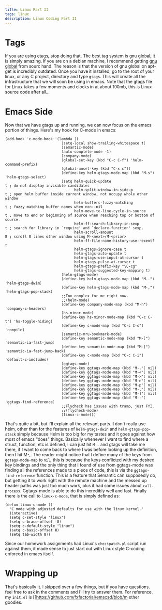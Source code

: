 ```yaml
---
title: Linux Part II
tags: linux
description: Linux Coding Part II
---
```


# Tags

If you are using etags, stop doing that. The best tag system is gnu
global, it is simply amazing. If you are on a debian machine, I
recommend getting [gnu global](http://www.gnu.org/software/global/download.html) from sourc
hand. The reason is that the version of gnu global on apt-get is
incredibly outdated. Once you have it installed, go to the root of
your linux, or any C project, directory and type `gtags`. This will
create all the infrastructure that we will soon be using in
emacs. Note that the gtags file for Linux takes a few moments and
clocks in at about 100mb, this is Linux source code after all...

# Emacs Side

Now that we have gtags up and running, we can now focus on the emacs
portion of things. Here's my hook for C-mode in emacs:

```emacs-lisp
(add-hook 'c-mode-hook '(lambda ()
                          (setq-local show-trailing-whitespace t)
                          (semantic-mode)
                          (auto-complete-mode -1)
                          (company-mode)
                          (global-set-key (kbd "C-c C-f") 'helm-command-prefix)
                          (global-unset-key (kbd "C-x c"))
                          (define-key helm-gtags-mode-map (kbd "M-s") 'helm-gtags-select)
                          (setq helm-quick-update                     t ; do not display invisible candidates
                                helm-split-window-in-side-p           t ; open helm buffer inside current window, not occupy whole other window
                                helm-buffers-fuzzy-matching           t ; fuzzy matching buffer names when non--nil
                                helm-move-to-line-cycle-in-source     t ; move to end or beginning of source when reaching top or bottom of source.
                                helm-ff-search-library-in-sexp        t ; search for library in `require' and `declare-function' sexp.
                                helm-scroll-amount                    8 ; scroll 8 lines other window using M-<next>/M-<prior>
                                helm-ff-file-name-history-use-recentf t
                                helm-gtags-ignore-case t
                                helm-gtags-auto-update t
                                helm-gtags-use-input-at-cursor t
                                helm-gtags-pulse-at-cursor t
                                helm-gtags-prefix-key "\C-cg"
                                helm-gtags-suggested-key-mapping t)
                          (helm-gtags-mode)
                          (define-key helm-gtags-mode-map (kbd "M-.") 'helm-gtags-dwim)
                          (define-key helm-gtags-mode-map (kbd "M-,") 'helm-gtags-pop-stack)
                          ;;Too complex for me right now. 
                          ;;(helm-mode)
                          (define-key company-mode-map (kbd "M-h") 'company-c-headers)
                          (hs-minor-mode)
                          (define-key hs-minor-mode-map (kbd "C-c C-t") 'hs-toggle-hiding)
                          (define-key c-mode-map (kbd "C-c C-c") 'compile)
                          (semantic-mru-bookmark-mode)
                          (define-key semantic-mode-map (kbd "M-]") 'semantic-ia-fast-jump)
                          (define-key semantic-mode-map (kbd "M-[") 'semantic-ia-fast-jump-back)
                          (define-key c-mode-map (kbd "C-c C-i") 'default-c-includes)
                          (ggtags-mode)
                          (define-key ggtags-mode-map (kbd "M-.") nil)
                          (define-key ggtags-mode-map (kbd "M-<") nil)
                          (define-key ggtags-mode-map (kbd "M->") nil)
                          (define-key ggtags-mode-map (kbd "M-n") nil)
                          (define-key ggtags-mode-map (kbd "M-p") nil)
                          (define-key ggtags-mode-map (kbd "M-,") nil)
                          (define-key ggtags-mode-map (kbd "M-]") nil)
                          (define-key ggtags-mode-map (kbd "M--") 'ggtags-find-reference)
                          ;;Flycheck has issues with tramp, just FYI. 
                          ;;(flycheck-mode)
                          (linux-c-mode)))
```

That's quite a bit, but I'll explain all the relevant parts. I don't
really use helm, other than for the features of `helm-gtags-dwin` and
`helm-gtags-pop-stack` simply because Helm is too big for my tastes
and it goes against how most of emacs "does" things. Basically
whenever I want to find where a struct, function, etc is defined, I
can just hit `M-.` and gtags will take me there, if I want to come
back to where I was before looking up the definition, then I hit
M-,. The reader might notice that I define many of the keys from
`ggtags-mode-map` to `nil`, this is because the keys conflicted with
my desired key bindings and the only thing that I found of use from
ggtags-mode was finding all the references made to a piece of code,
this is via the `ggtags-find-reference` function.  This is a feature
that Semantic can supposedly do, but getting it to work right with the
remote machine and the messed up header paths was just too much work,
plus it had some issues about `call-process`. Ggtags-mode is able to
do this incredibly well and fast. Finally there is the call to
`linux-c-mode`, that is simply defined as:

```emacs-lisp
(defun linux-c-mode ()
  "C mode with adjusted defaults for use with the linux kernel."
  (interactive)
  (setq c-set-style "linux")
  (setq c-brace-offset -8)
  (setq c-default-style "linux")
  (setq c-basic-offset 8)
  (setq tab-width 8))
```

Since our homework assignments had Linux's `checkpatch.pl` script run
against them, it made sense to just start out with Linux style
C-coding enforced in emacs itself.

# Wrapping up

That's basically it. I skipped over a few things, but if you have
questions, feel free to ask in the comments and I'll try to answer
them. For reference, my `init.el` is [[<https://github.com/fxfactorial/emacsd/blob/m>
other goodies. 
